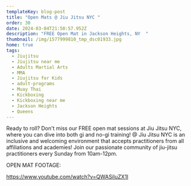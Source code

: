 ```yaml
---
templateKey: blog-post
title: "Open Mats @ Jiu Jitsu NYC "
order: 30
date: 2024-03-04T21:50:57.952Z
description: "FREE Open Mat in Jackson Heights, NY  "
thumbnail: /img/1577999810_tmp_dsc01933.jpg
home: true
tags:
  - Jiujitsu
  - Jiujitsu near me
  - Adults Martial Arts
  - MMA
  - Jiujitsu for Kids
  - adult-programs
  - Muay Thai
  - Kickboxing
  - Kickboxing near me
  - Jackson Heights
  - Queens
---
```

Ready to roll? Don't miss our FREE open mat sessions at Jiu Jitsu NYC, where you can dive into both gi and no-gi training! @ Jiu Jitsu NYC is an inclusive and welcoming environment that accepts practitioners from all affiliations and academies! Join our passionate community of jiu-jitsu practitioners every Sunday from 10am-12pm. 

O﻿PEN MAT FOOTAGE:

<https://www.youtube.com/watch?v=QWASiIuZX1I>
